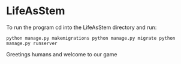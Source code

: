 # LifeAsStem

To run the program cd into the LifeAsStem directory and run:

`
python manage.py makemigrations
python manage.py migrate
python manage.py runserver
`

Greetings humans and welcome to our game
